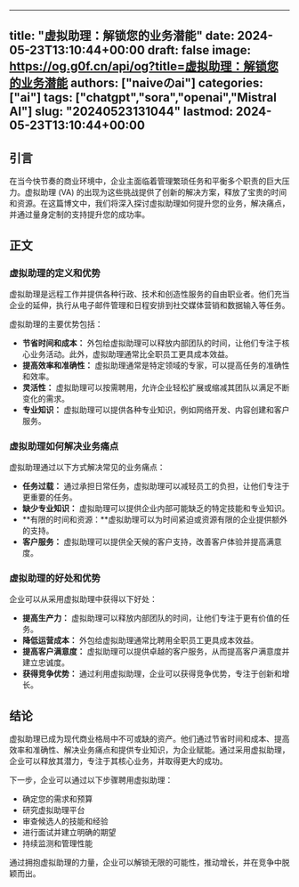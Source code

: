 
---
title: "虚拟助理：解锁您的业务潜能"
date: 2024-05-23T13:10:44+00:00
draft: false
image: https://og.g0f.cn/api/og?title=虚拟助理：解锁您的业务潜能
authors: ["naiveのai"]
categories: ["ai"]
tags: ["chatgpt","sora","openai","Mistral AI"]
slug: "20240523131044"
lastmod: 2024-05-23T13:10:44+00:00
---
## 引言

在当今快节奏的商业环境中，企业主面临着管理繁琐任务和平衡多个职责的巨大压力。虚拟助理 (VA) 的出现为这些挑战提供了创新的解决方案，释放了宝贵的时间和资源。在这篇博文中，我们将深入探讨虚拟助理如何提升您的业务，解决痛点，并通过量身定制的支持提升您的成功率。

## 正文

### 虚拟助理的定义和优势

虚拟助理是远程工作并提供各种行政、技术和创造性服务的自由职业者。他们充当企业的延伸，执行从电子邮件管理和日程安排到社交媒体营销和数据输入等任务。

虚拟助理的主要优势包括：

* **节省时间和成本：** 外包给虚拟助理可以释放内部团队的时间，让他们专注于核心业务活动。此外，虚拟助理通常比全职员工更具成本效益。
* **提高效率和准确性：** 虚拟助理通常是特定领域的专家，可以提高任务的准确性和效率。
* **灵活性：** 虚拟助理可以按需聘用，允许企业轻松扩展或缩减其团队以满足不断变化的需求。
* **专业知识：** 虚拟助理可以提供各种专业知识，例如网络开发、内容创建和客户服务。

### 虚拟助理如何解决业务痛点

虚拟助理通过以下方式解决常见的业务痛点：

* **任务过载：** 通过承担日常任务，虚拟助理可以减轻员工的负担，让他们专注于更重要的任务。
* **缺少专业知识：** 虚拟助理可以提供企业内部可能缺乏的特定技能和专业知识。
* **有限的时间和资源：**虚拟助理可以为时间紧迫或资源有限的企业提供额外的支持。
* **客户服务：** 虚拟助理可以提供全天候的客户支持，改善客户体验并提高满意度。

### 虚拟助理的好处和优势

企业可以从采用虚拟助理中获得以下好处：

* **提高生产力：** 虚拟助理可以释放内部团队的时间，让他们专注于更有价值的任务。
* **降低运营成本：** 外包给虚拟助理通常比聘用全职员工更具成本效益。
* **提高客户满意度：** 虚拟助理可以提供卓越的客户服务，从而提高客户满意度并建立忠诚度。
* **获得竞争优势：** 通过利用虚拟助理，企业可以获得竞争优势，专注于创新和增长。

## 结论

虚拟助理已成为现代商业格局中不可或缺的资产。他们通过节省时间和成本、提高效率和准确性、解决业务痛点和提供专业知识，为企业赋能。通过采用虚拟助理，企业可以释放其潜力，专注于其核心业务，并取得更大的成功。

下一步，企业可以通过以下步骤聘用虚拟助理：

* 确定您的需求和预算
* 研究虚拟助理平台
* 审查候选人的技能和经验
* 进行面试并建立明确的期望
* 持续监测和管理性能

通过拥抱虚拟助理的力量，企业可以解锁无限的可能性，推动增长，并在竞争中脱颖而出。